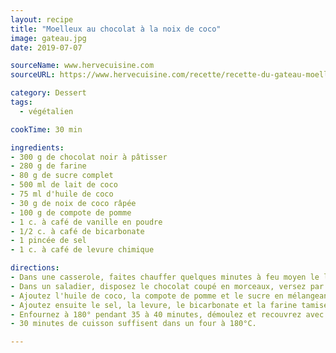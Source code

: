 ```yaml
---
layout: recipe
title: "Moelleux au chocolat à la noix de coco"
image: gateau.jpg
date: 2019-07-07

sourceName: www.hervecuisine.com
sourceURL: https://www.hervecuisine.com/recette/recette-du-gateau-moelleux-au-chocolat-vegan/

category: Dessert
tags:
  - végétalien

cookTime: 30 min

ingredients:
- 300 g de chocolat noir à pâtisser
- 280 g de farine
- 80 g de sucre complet
- 500 ml de lait de coco
- 75 ml d'huile de coco
- 30 g de noix de coco râpée
- 100 g de compote de pomme
- 1 c. à café de vanille en poudre
- 1/2 c. à café de bicarbonate
- 1 pincée de sel
- 1 c. à café de levure chimique

directions:
- Dans une casserole, faites chauffer quelques minutes à feu moyen le lait de coco avec la vanille et la noix de coco
- Dans un saladier, disposez le chocolat coupé en morceaux, versez par dessus la préparation chaude et mélangez délicatement pour obtenir un résultat homogène
- Ajoutez l'huile de coco, la compote de pomme et le sucre en mélangeant à chaque étape
- Ajoutez ensuite le sel, la levure, le bicarbonate et la farine tamisée. Mélangez le tout puis versez dans un moule huilé et fariné de 22 cm de diamètre
- Enfournez à 180° pendant 35 à 40 minutes, démoulez et recouvrez avec du chocolat fondu et des copeaux de noix de coco.
- 30 minutes de cuisson suffisent dans un four à 180°C.

---
```

